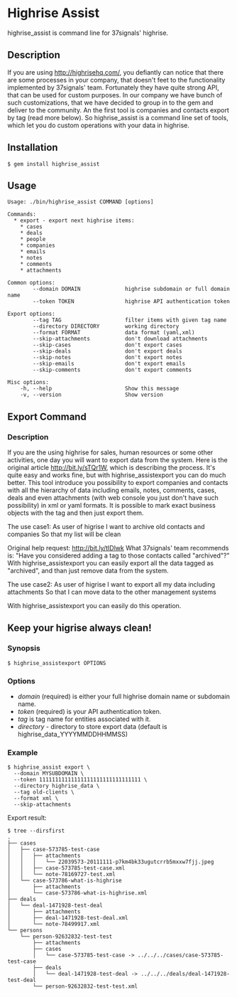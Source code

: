 # Highrise Assist

highrise_assist is command line for 37signals' highrise.

## Description

If you are using http://highrisehq.com/, you defiantly can notice that there are some processes in your company, that doesn't feet to the functionality implemented by 37signals' team. Fortunately they have quite strong API, that can be used for custom purposes. In our company we have bunch of such customizations, that we have decided to group in to the gem and deliver to the community. An the first tool is companies and contacts export by tag (read more below). So highrise_assist is a command line set of tools, which let you do custom operations with your data in highrise. 

## Installation

    $ gem install highrise_assist

## Usage

    Usage: ./bin/highrise_assist COMMAND [options]

    Commands:
      * export - export next highrise items:
        * cases
        * deals
        * people
        * companies
        * emails
        * notes
        * comments
        * attachments

    Common options:
            --domain DOMAIN              highrise subdomain or full domain name
            --token TOKEN                highrise API authentication token

    Export options:
            --tag TAG                    filter items with given tag name
            --directory DIRECTORY        working directory
            --format FORMAT              data format (yaml,xml)
            --skip-attachments           don't download attachments
            --skip-cases                 don't export cases
            --skip-deals                 don't export deals
            --skip-notes                 don't export notes
            --skip-emails                don't export emails
            --skip-comments              don't export comments

    Misc options:
        -h, --help                       Show this message
        -v, --version                    Show version

## Export Command

### Description
If you are the using highrise for sales, human resources or some other activities, one day you will want to export data from the system. Here is the original article http://bit.ly/sTQr1W, which is describing the process. It's quite easy and works fine, but with highrise_assistexport you can do much better. This tool introduce you possibility to export companies and contacts with all the hierarchy of data including emails, notes, comments, cases, deals and even attachments (with web console you just don't have such  possibility) in xml or yaml formats. It is possible to mark exact business objects with the tag and then just export them.

The use case1:
As user of higrise
I want to archive old contacts and companies 
So that my list will be clean

Original help request: http://bit.ly/tIDlwk
What 37signals' team recommends is: "Have you considered adding a tag to those contacts called "archived"?"
With highrise_assistexport you can easily export all the data tagged as "archived", and than just remove data from the system.

The use case2:
As user of higrise
I want to export all my data including attachments
So that I can move data to the other management systems

With highrise_assistexport you can easily do this operation.

## Keep your higrise always clean!

### Synopsis

    $ highrise_assistexport OPTIONS

### Options

* _domain_ (required) is either your full highrise domain name or subdomain name.
* _token_ (required) is your API authentication token.
* _tag_ is tag name for entities associated with it.
* _directory_ - directory to store export data (default is highrise_data_YYYYMMDDHHMMSS)

### Example

    $ highrise_assist export \
      --domain MYSUBDOMAIN \
      --token 11111111111111111111111111111111 \
      --directory highrise_data \
      --tag old-clients \
      --format xml \
      --skip-attachments

Export result:

    $ tree --dirsfirst
    .
    ├── cases
    │   ├── case-573785-test-case
    │   │   ├── attachments
    │   │   │   └── 22039573-20111111-p7km4bk33ugutcrrb5mxxw7fjj.jpeg
    │   │   ├── case-573785-test-case.xml
    │   │   └── note-78169727-test.xml
    │   └── case-573786-what-is-highrise
    │       ├── attachments
    │       └── case-573786-what-is-highrise.xml
    ├── deals
    │   └── deal-1471928-test-deal
    │       ├── attachments
    │       ├── deal-1471928-test-deal.xml
    │       └── note-78499917.xml
    └── persons
        └── person-92632832-test-test
            ├── attachments
            ├── cases
            │   └── case-573785-test-case -> ../../../cases/case-573785-test-case
            ├── deals
            │   └── deal-1471928-test-deal -> ../../../deals/deal-1471928-test-deal
            └── person-92632832-test-test.xml

